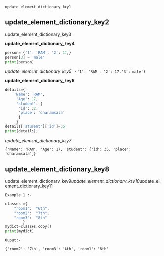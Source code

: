 ```ngMeta
update_element_dictionary_key1
```
## update_element_dictionary_key2
update_element_dictionary_key3

**update_element_dictionary_key4**

```python
person= {'1': 'RAM', '2': 17,}
person[3] = 'male'
print(person)
```
*update_element_dictionary_key5*
` {'1': 'RAM', '2': 17,'3':'male'}`

**update_element_dictionary_key6**

```python
details={
    'Name': 'RAM',
     'Age': 17, 
     'student': {
      'id': 22,
      'place': 'dharamsala'
      }
     } 
details['student']['id']=35
print(details); 
```
        
*update_element_dictionary_key7*

`{'Name': 'RAM', 'Age': 17, 'student': {'id': 35, 'place': 'dharamsala'}}`




## update_element_dictionary_key8
update_element_dictionary_key9*update_element_dictionary_key10*update_element_dictionary_key11


`Example 1 :-`

```python
classes ={
    "room1":  "6th",
    "room2":  "7th",
    "room3":  "8th"
        }
mydict=classes.copy()
print(mydict)
```
`Ouput:-`

`{'room2': '7th', 'room3': '8th', 'room1': '6th'`


